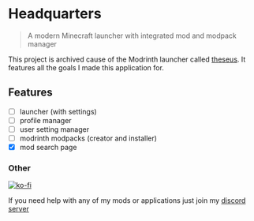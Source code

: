 # Headquarters

> A modern Minecraft launcher with integrated mod and modpack manager

This project is archived cause of the Modrinth launcher called [theseus](https://github.com/modrinth/theseus).
It features all the goals I made this application for.

## Features

- [ ] launcher (with settings)
- [ ] profile manager
- [ ] user setting manager
- [ ] modrinth modpacks (creator and installer)
- [x] mod search page

### Other
[![ko-fi](https://ko-fi.com/img/githubbutton_sm.svg)](https://ko-fi.com/I3I8F1WX4)

If you need help with any of my mods or applications just join my [discord server](https://nyon.dev/discord)
